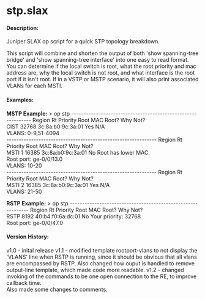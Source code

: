 stp.slax
========


#### Description:
Juniper SLAX op script for a quick STP topology breakdown.

This script will combine and shorten the output of both 'show spanning-tree bridge' 
and 'show spanning-tree interface' into one easy to read format. You can determine 
if the local switch is root, what the root priority and mac address are, why the local 
switch is not root, and what interface is the root port if it isn't root. If in a VSTP 
or MSTP scenario, it will also print associated VLANs for each MSTI. 


#### Examples:
**MSTP Example:**
		> op stp 
		-------------------------------------------------------------
		Region       Rt Priority  Root MAC            Root?  Why Not?                      
		CIST         32768        3c:8a:b0:9c:3a:01   Yes    N/A                           
		  VLANS: 0-9,51-4094                         
		-------------------------------------------------------------
		Region       Rt Priority  Root MAC            Root?  Why Not?                      
		MSTI 1       16385        3c:8a:b0:9c:3a:01   No    Root has lower MAC.    
		                                              Root port:  ge-0/0/13.0         
		  VLANS: 10-20                               
		-------------------------------------------------------------
		Region       Rt Priority  Root MAC            Root?  Why Not?                      
		MSTI 2       16385        3c:8a:b0:9c:3a:01   Yes    N/A                           
		  VLANS: 21-50     


**RSTP Example:**
		> op stp 
		-------------------------------------------------------------
		Region       Rt Priority  Root MAC            Root?  Why Not?                      
		RSTP         8192         40:b4:f0:6a:dc:01   No     Your priority: 32768          
		                                              Root port:  ge-0/0/47.0       
		                                              
#### Version History:
v1.0  -  inital release
v1.1  -  modified template rootport-vlans to not display the 'VLANS' line when RSTP is running, 
			since it should be obvious that all vlans are encompassed by RSTP. 
			Also changed how ouput is handled to remove output-line template, which made code more readable.
v1.2  -  changed invoking of the commands to be one open connection to the RE, to improve callback time.  
		 	Also made some changes to comments. 
